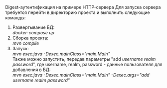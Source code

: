 Digest-аутентификация на примере HTTP-сервера
Для запуска сервера требуется перейти в директорию проекта и выполнить следующие команды:
1. Развертывание БД:  
   _docker-compose up_
2. Сборка проекта:  
   _mvn compile_
3. Запуск:  
   _mvn exec:java -Dexec.mainClass="main.Main"_  
Также можно запустить, передав параметры "add _username realm password_", где username, realm, password - данные 
пользователя для добавления в БД:  
   _mvn exec:java -Dexec.mainClass="main.Main" -Dexec.args="add username realm password"_
